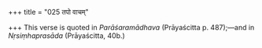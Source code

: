+++
title = "025 तपो वाचम्"

+++
This verse is quoted in *Parāśaramādhava* (Prāyaścitta p. 487);—and in
*Nṛsiṃhaprasāda* (Prāyaścitta, 40b.)
